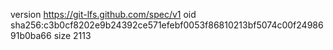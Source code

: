 version https://git-lfs.github.com/spec/v1
oid sha256:c3b0cf8202e9b24392ce571efebf0053f86810213bf5074c00f2498691b0ba66
size 2113
